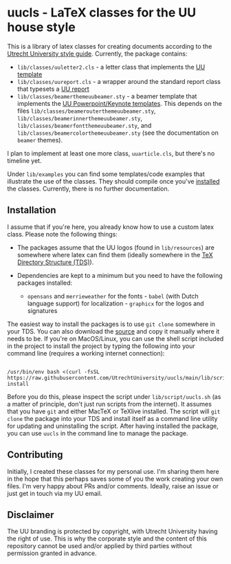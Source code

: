 # uucls - LaTeX classes for the UU house style

This is a library of latex classes for creating documents according to the
[Utrecht University style guide](https://www.uu.nl/en/organisation/corporate-identity). 
Currently, the package contains: 

+ `lib/classes/uuletter2.cls` - a letter class that implements the [UU template](https://www.uu.nl/en/organisation/corporate-identity/downloads/letter)
+ `lib/classes/uureport.cls` - a wrapper around the standard report class that
typesets a [UU report](https://www.uu.nl/en/organisation/corporate-identity/downloads/word-document)
+ `lib/classes/beamerthemeuubeamer.sty` - a beamer template that implements the
[UU Powerpoint/Keynote templates](https://www.uu.nl/en/organisation/corporate-identity/downloads/powerpoint-keynote).
This depends on the files `lib/classes/beamerouterthemeuubeamer.sty`,
`lib/classes/beamerinnerthemeuubeamer.sty`,
`lib/classes/beamerfontthemeuubeamer.sty`, and
`lib/classes/beamercolorthemeuubeamer.sty` (see the documentation on `beamer`
themes).

I plan to implement at least one more class, `uuarticle.cls`, but there's no
timeline yet.

Under `lib/examples` you can find some templates/code examples that illustrate
the use of the classes. They should compile once you've
[installed](#installation) the classes. Currently, there is no further
documentation.

## Installation

I assume that if you're here, you already know how to use a custom latex class.
Please note the following things: 

+ The packages assume that the UU logos (found in `lib/resources`) are somewhere
where latex can find them (ideally somewhere in the [TeX Directory Structure (TDS)](https://en.wikipedia.org/wiki/TeX_Directory_Structure)). 
+ Dependencies are kept to a minimum but you need to have the following
packages installed:

  - `opensans` and `merrieweather` for the fonts - `babel` (with Dutch language
  support) for localization - `graphicx` for the logos and signatures
   
The easiest way to install the packages is to use `git clone` somewhere in your
TDS. You can also download the
[source](https://github.com/UtrechtUniversity/uucls/archive/refs/heads/main.zip)
and copy it manually where it needs to be. If you're on MacOS/Linux, you can use
the shell script included in the project to install the project by typing the
following into your command line (requires a working internet connection):

``` shell

/usr/bin/env bash <(curl -fsSL https://raw.githubusercontent.com/UtrechtUniversity/uucls/main/lib/scripts/uucls.sh) install 

```

Before you do this, please inspect the script under `lib/script/uucls.sh` (as a
matter of principle, don't just run scripts from the internet). It assumes that
you have `git` and either MacTeX or TeXlive installed. The script will `git
clone` the package into your TDS and install itself as a command line utility
for updating and uninstalling the script. After having installed the package,
you can use `uucls` in the command line to manage the package.

## Contributing

Initially, I created these classes for my personal use. I'm sharing them here in
the hope that this perhaps saves some of you the work creating your own files.
I'm very happy about PRs and/or comments. Ideally, raise an issue or just get in
touch via my UU email.

## Disclaimer

The UU branding is protected by copyright, with Utrecht University having the
right of use. This is why the corporate style and the content of this repository
cannot be used and/or applied by third parties without permission granted in
advance.
